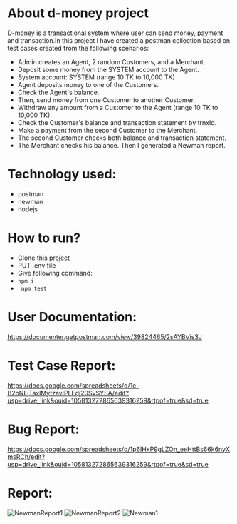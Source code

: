 # About d-money project
D-money is a transactional system where user can send money, payment and transaction.In this project I have created a postman
collection based on test cases created from the following scenarios:
- Admin creates an Agent, 2 random Customers, and a Merchant.
- Deposit some money from the SYSTEM account to the Agent.
- System account: SYSTEM (range 10 TK to 10,000 TK)
- Agent deposits money to one of the Customers.
- Check the Agent's balance.
- Then, send money from one Customer to another Customer.
- Withdraw any amount from a Customer to the Agent (range 10 TK to 10,000 TK).
- Check the Customer's balance and transaction statement by trnxId.
- Make a payment from the second Customer to the Merchant.
- The second Customer checks both balance and transaction statement.
- The Merchant checks his balance.
Then I generated a Newman report.

# Technology used:
- postman
- newman
- nodejs

# How to run?
- Clone this project
- PUT .env file
- Give following command:
- ``` npm i ```
- ``` npm test```

# User Documentation:
https://documenter.getpostman.com/view/39824465/2sAYBVis3J

# Test Case Report:
https://docs.google.com/spreadsheets/d/1e-B2oNLjTaxlMytzavlPLEdj20SvSYSA/edit?usp=drive_link&ouid=105813272865639316259&rtpof=true&sd=true

# Bug Report:
https://docs.google.com/spreadsheets/d/1p6IHxP9gLZOn_eeHttBs66k6nyXmsRCh/edit?usp=drive_link&ouid=105813272865639316259&rtpof=true&sd=true

# Report: 
![NewmanReport1](https://github.com/user-attachments/assets/8985e410-5d7e-472f-95ec-16ee52d50117)
![NewmanReport2](https://github.com/user-attachments/assets/7ad41639-8a6e-47be-a39e-f2641e2869ee)
![Newman1](https://github.com/user-attachments/assets/3af0d567-07d9-41e8-9341-4d1c99a00f4e)



